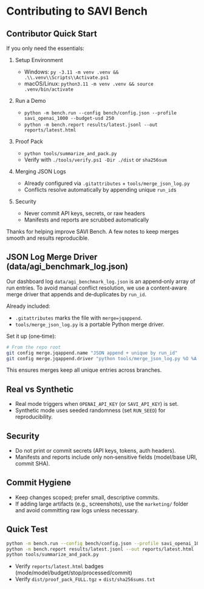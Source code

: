 # Contributing to SAVI Bench

## Contributor Quick Start

If you only need the essentials:

1. Setup Environment
   - Windows: `py -3.11 -m venv .venv && .\\.venv\\Scripts\\Activate.ps1`
   - macOS/Linux: `python3.11 -m venv .venv && source .venv/bin/activate`

2. Run a Demo
   - `python -m bench.run --config bench/config.json --profile savi_openai_1000 --budget-usd 250`
   - `python -m bench.report results/latest.jsonl --out reports/latest.html`

3. Proof Pack
   - `python tools/summarize_and_pack.py`
   - Verify with `./tools/verify.ps1 -Dir ./dist` or `sha256sum`

4. Merging JSON Logs
   - Already configured via `.gitattributes` + `tools/merge_json_log.py`
   - Conflicts resolve automatically by appending unique `run_id`s

5. Security
   - Never commit API keys, secrets, or raw headers
   - Manifests and reports are scrubbed automatically

Thanks for helping improve SAVI Bench. A few notes to keep merges smooth and results reproducible.

## JSON Log Merge Driver (data/agi_benchmark_log.json)

Our dashboard log `data/agi_benchmark_log.json` is an append‑only array of run entries. To avoid manual conflict resolution, we use a content‑aware merge driver that appends and de‑duplicates by `run_id`.

Already included:
- `.gitattributes` marks the file with `merge=jqappend`.
- `tools/merge_json_log.py` is a portable Python merge driver.

Set it up (one‑time):

```bash
# From the repo root
git config merge.jqappend.name "JSON append + unique by run_id"
git config merge.jqappend.driver "python tools/merge_json_log.py %O %A %B"
```

This ensures merges keep all unique entries across branches.

## Real vs Synthetic

- Real mode triggers when `OPENAI_API_KEY` (or `SAVI_API_KEY`) is set.
- Synthetic mode uses seeded randomness (set `RUN_SEED`) for reproducibility.

## Security

- Do not print or commit secrets (API keys, tokens, auth headers).
- Manifests and reports include only non‑sensitive fields (model/base URI, commit SHA).

## Commit Hygiene

- Keep changes scoped; prefer small, descriptive commits.
- If adding large artifacts (e.g., screenshots), use the `marketing/` folder and avoid committing raw logs unless necessary.

## Quick Test

```bash
python -m bench.run --config bench/config.json --profile savi_openai_1000 --budget-usd 250
python -m bench.report results/latest.jsonl --out reports/latest.html
python tools/summarize_and_pack.py
```

- Verify `reports/latest.html` badges (mode/model/budget/stop/processed/commit)
- Verify `dist/proof_pack_FULL.tgz` + `dist/sha256sums.txt`
